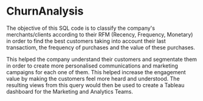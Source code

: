 # ChurnAnalysis

The objective of this SQL code is to classify the company's merchants/clients according to their RFM (Recency, Frequency, Monetary) in order to find the best customers taking into account their last transactiom, the frequency of purchases and the value of these purchases.

This helped the company understand their customers and segmentate them in order to create more personalised communications and marketing campaigns for each one of them. This helped increase the engagement value by making the customers feel more heard and understood.
The resulting views from this query would then be used to create a Tableau dashboard for the Marketing and Analytics Teams.
